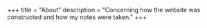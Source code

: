+++
title = "About"
description = "Concerning how the website was constructed and how my notes were taken."
+++
